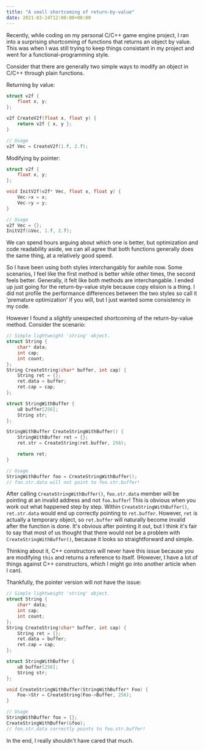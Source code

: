 ```yaml
---
title: "A small shortcoming of return-by-value"
date: 2021-03-24T12:00:00+08:00
---
```


Recently, while coding on my personal C/C++ game engine project, I ran into a surprising shortcoming of functions that returns an object by value. This was when I was still trying to keep things consistant in my project and went for a functional-programming style.

<!--more-->

Consider that there are generally two simple ways to modify an object in C/C++ through plain functions.

Returning by value:
```cpp
struct v2f {
    float x, y; 
};

v2f CreateV2f(float x, float y) {
    return v2f { x, y };
}

// Usage
v2f Vec = CreateV2f(1.f, 2.f);
```

Modifying by pointer:
```cpp
struct v2f {
    float x, y; 
};

void InitV2f(v2f* Vec, float x, float y) {
    Vec->x = x;
    Vec->y = y;
}

// Usage
v2f Vec = {};
InitV2f(&Vec, 1.f, 2.f);
```

We can spend hours arguing about which one is better, but optimization and code readability aside, we can all agree that both functions generally does the same thing, at a relatively good speed.

So I have been using both styles interchangably for awhile now. Some scenarios, I feel like the first method is better while other times, the second feels better. Generally, it felt like both methods are interchangable. I ended up just going for the return-by-value style because copy elision is a thing. I did not profile the performance differences between the two styles so call it 'premature optimization' if you will, but I just wanted some consistency in my code. 

However I found a _slightly_ unexpected shortcoming of the return-by-value method. Consider the scenario:

```cpp
// Simple lightweight 'string' object.
struct String {
    char* data;
    int cap;
    int count;
};
String CreateString(char* buffer, int cap) {
    String ret = {};
    ret.data = buffer;
    ret.cap = cap;
};

struct StringWithBuffer {
    u8 buffer[256];
    String str; 
};

StringWithBuffer CreateStringWithBuffer() {
    StringWithBuffer ret = {};
    ret.str = CreateString(ret.buffer, 256);

    return ret; 
}

// Usage
StringWithBuffer foo = CreateStringWithBuffer();
// foo.str.data will not point to foo.str.buffer!
```

After calling `CreateStringWithBuffer()`, `foo.str.data` member will be pointing at an invalid address and not `foo.buffer`! This is obvious when you work out what happened step by step. Within `CreateStringWithBuffer()`, `ret.str.data` would end up correctly pointing to `ret.buffer`. However, `ret` is actually a temporary object, so `ret.buffer` will naturally become invalid after the function is done. It's obvious after pointing it out, but I think it's fair to say that most of us thought that there would not be a problem with `CreateStringWithBuffer()`, because it looks so straightforward and simple. 

Thinking about it, C++ constructors will never have this issue because you are modifying `this` and returns a reference to itself. (However, I have a lot of things against C++ constructors, which I might go into another article when I can).   

Thankfully, the pointer version will not have the issue:

```cpp
// Simple lightweight 'string' object.
struct String {
    char* data;
    int cap;
    int count;
};
String CreateString(char* buffer, int cap) {
    String ret = {};
    ret.data = buffer;
    ret.cap = cap;
};

struct StringWithBuffer {
    u8 buffer[256];
    String str; 
};

void CreateStringWithBuffer(StringWithBuffer* Foo) {
    Foo->Str = CreateString(Foo->Buffer, 256);
}

// Usage
StringWithBuffer foo = {};
CreateStringWithBuffer(&foo);
// foo.str.data correctly points to foo.str.buffer!
```

In the end, I really shouldn't have cared that much. 
